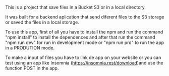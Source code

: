 This is a project that save files in a Bucket S3 or in a local directory.

It was built for a backend aplication that send diferent files to the S3 storage or saved the files in a local storage.

To use this app, first of all you have to install the npm and run the command "npm install" to install the dependences and after that run the command "npm run dev" for run in development mode or "npm run prd" to run the app in a PRODUTION mode.

To make a input of files you have to link de app on your website or you can test using an app like Insomnia (https://insomnia.rest/download)and use the function POST in the app.